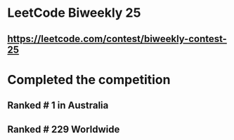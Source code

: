 # LeetCode Biweekly 25
## https://leetcode.com/contest/biweekly-contest-25

# Completed the competition

## Ranked # 1 in Australia
## Ranked # 229 Worldwide